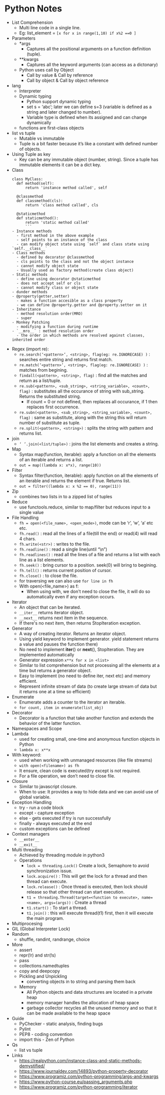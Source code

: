 # Python Notes

* List Comprehension
  - Multi line code in a single line.
  - Eg: list_element = `[x for x in range(1,10) if x%2 ==0 ]`
* Parameters
  - \*args
    - Captures all the positional arguments on a function definition (tuple).
  - \*\*kwargs
    - Captures all the keyword arguments (can access as a dictonary)
  - Python uses call by Object
    - Call by value & Call by reference
    - Call by object & Call by object reference
* lang
  - Interpreter
  - Dynamic typing
    - Python support dynamic typing
    - set s = ‘abc’; later we can define s=3 (variable is defined as a string and later changed to number).
    - Variable type is defined when its assigned and can change dynamically
  - functions are first-class objects
* list vs tuple
    - Mutable vs immutable
    - Tuple is a bit faster because it’s like a constant with defined number of objects.
* Using Tuple as key
  - Key can be any immutable object (number, string). Since a tuple has immutable elements it can be a dict key.
* Class
  ```
  class MyClass:
    def method(self):
        return 'instance method called', self

    @classmethod
    def classmethod(cls):
        return 'class method called', cls

    @staticmethod
    def staticmethod():
        return 'static method called'
        ```
  - Instance methods
    - first method in the above example
    - self points to an instance of the class
    - can modify object state using `self` and class state using `self.__class__`
  - Class methods
    - defined by decorator @classmethod
    - cls points to the class and not the object instance
    - cannot modify object state
    - Usually used as factory method(create class object)
  - Static methods
    - define using decorator @staticmethod
    - does not accept self or cls
    - cannot modify class or object state
  - dunder methods
  - @property(getter,setter)
    - makes a function accesible as a class property
    - we can define @property.getter and @property.setter on it
  - Inheritance
    - method resolution order(MRO)
    - super
  - Monkey Patching
    - modifying a function during runtime
  - `__mro__` : method resolution order
    - the order in which methods are resolved against classes, inherited order
* Regex (import re):
  - `re.search(‘<pattern>’, <string>, flag(eg: re.IGNORECASE) )` : searches entire string and returns first match.
  - `re.match(‘<pattern>’, <string>, flag(eg: re.IGNORECASE) )` : matches from begining.
  - `findall(<pattern>, <string>, flag)` : find all the matches and return as a list/tuple.
  - `re.sub(<pattern>, <sub_string>, <string_variable>, <count>, flag)` : substitutes all the occurance of string with sub_string. Returns the substituted string.
    - If count = 0 or not defined, then replaces all occurance, if 1 then replaces first occurrence.
  - `re.subn(<pattern>, <sub_string>, <string_variable>, <count>, flag)` : same as substitute, along with the string this will return number of substitute as tuple.
  - `re.split(<pattern>, <string>)` : splits the string with pattern and returns list.
* join
  - `‘ ’.join(<list/tuple>)` : joins the list elements and creates a string.
* Map
  - Syntax map(function, iterable): apply a function on all the elements of an iterable and returns a list.
  - `out = map((lambda x: x*x), range(10))`
* Filter
  - Syntax filter(function, iterable): apply function on all the elements of an iterable and returns the element if true. Returns list.
  - `out = filter((lambda x: x %2 == 0), range(11))`
* Zip
  - combines two lists in to a zipped list of tuples
* Reduce
  - use functools.reduce, similar to map/filter but reduces input to a single value
* File Handling
  - `fh = open(<file_name>, <open_mode>)`, mode can be ‘r’, ‘w’, ‘a’ etc etc.
  - `fh.read()` : read all the lines of a file(till the end) or read(4) will read 4 chars.
  - `fh.write(<str>)` : writes to the file.
  - `fh.readline()` : read a single line(until “\n”)
  - `fh.readlines()` : read all the lines of a file and returns a list with each line as a list elements.
  - `fh.seek()` : bring cursor to a position. seek(0) will bring to begining.
  - `fh.tell()` : returns current position of cursor.
  - `fh.close()` : to close the file.
  - for traversing we can also use `for line in fh`
  - With open(<file_name>) as f:
    - When using with, we don't need to close the file, it will do so automatically even if any exception occurs.
* Iterator
  - An object that can be iterated.
  - `__iter__` returns iterator object.
  - `__next__` returns next item in the sequence.
  - If there's no next item, then returns StopIteration exception.
* Generator
  - A way of creating iterator. Returns an iterator object.
  - Using yield keyword to implement generator. yield statement returns a value and pauses the function there)
  - No need to implement __iter__() or __next__(), StopIteration. They are implemented automatically
  - Generator expression `x**x for x in <list>`
  - Similar to  list comprehension but not processing all the elements at a time but returns a generator object.
  - Easy to implement (no need to define iter, next etc) and memory efficient.
  - Represent infinite stream of data (to create large stream of data but it returns one at a time so efficient)
* Enumerate
  - Enumerate adds a counter to the iterator an iterable.
  - `for count, item in enumerate(list_obj)`
* Decorator
  - Decorator is a function that take another function and extends the behavior of the latter function.
* Namespaces and Scope
* Lambda
  - used for creating small, one-time and anonymous function objects in Python
  - `lambda x: x**x`
* With keyword:
  - used when working with unmanaged resources (like file streams)
  - `with open(<filename>) as fh`
  - It ensure, clean code is executed(try except is not required.
  - For  a file operation, we don’t need to close file.
* Closure
  - Similar to javascript closure.
  - When to use: It provides a way to hide data and we can avoid use of global variable.
* Exception Handling
  - try - run a code block
  - except - capture exception
  - else - gets executed if try is run successfully
  - finally - always executed at the end
  - custom exceptions can be defined
* Context managers
  - `__enter__`
  - `__exit__`
* Multi threading
  - Achieved by threading module in python3
  - Operations
    - `lock = threading.Lock()` Create a lock, Semaphore to avoid synchronization issue.
    - `lock.acquire()` : This will get the lock for a thread and then thread can execute.
    - `lock.release()` : Once thread is executed, then lock should release so that other thread can start execution.
    - `t1 = threading.Thread(target=<function to execute>, name=<name>, args=(args))` : Create a thread
    - `t1.start()` : To start a thread.
    - `t1.join()` : this will execute thread(t1) first, then it will execute the main program.
* Multiprocesing
* GIL (Global Interpreter Lock)
* Random
  - shuffle, randint, randrange, choice
* More
  - assert
  - repr(!r) and str(!s)
  - pass
  - collections.namedtuples
  - copy and deepcopy
  - Pickling and Unpickling
    - converting objects in to string and parsing them back
  - Memory
    - All Python objects and data structures are located in a private heap
    - memory manager handles the allocation of heap space
    - garbage collector recycles all the unused memory and so that it can be made available to the heap space
* Guide
  - PyChecker - static analysis, finding bugs
  - Pylint
  - PEP8 - coding convention
  - import this -  Zen of Python
* Qs
  - list vs tuple
* Links
  - https://realpython.com/instance-class-and-static-methods-demystified/
  - https://www.journaldev.com/14893/python-property-decorator
  - https://www.programiz.com/python-programming/args-and-kwargs
  - https://www.python-course.eu/passing_arguments.php
  - https://www.programiz.com/python-programming/iterator

